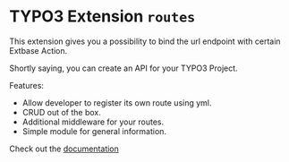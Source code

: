 # TYPO3 Extension ``routes``

This extension gives you a possibility to bind the url endpoint with certain Extbase Action.

Shortly saying, you can create an API for your TYPO3 Project.

Features:
* Allow developer to register its own route using yml.
* CRUD out of the box.
* Additional middleware for your routes.
* Simple module for general information.

Check out the [documentation](https://docs.typo3.org/p/lms/routes/master/en-us/)
